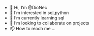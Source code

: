 - 👋 Hi, I’m @DioNec
- 👀 I’m interested in sql,python
- 🌱 I’m currently learning sql
- 💞️ I’m looking to collaborate on projects
- 📫 How to reach me ...

<!---
DioNec/DioNec is a ✨ special ✨ repository because its `README.md` (this file) appears on your GitHub profile.
You can click the Preview link to take a look at your changes.
--->
